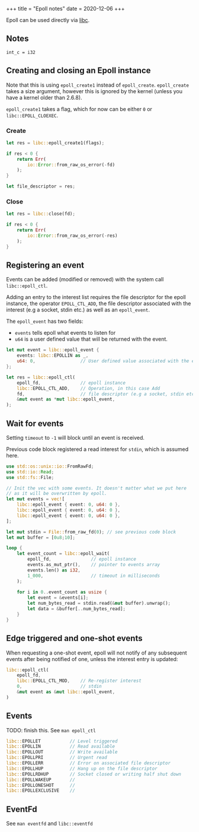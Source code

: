 +++
title = "Epoll notes"
date = 2020-12-06
+++

Epoll can be used directly via [libc](https://crates.io/crates/libc).

## Notes

`int_c = i32`

## Creating and closing an Epoll instance

Note that this is using `epoll_create1` instead of `epoll_create`.
`epoll_create` takes a size argument, however this is ignored by the kernel
(unless you have a kernel older than 2.6.8).

`epoll_create1` takes a flag, which for now can be either `0` or
`libc::EPOLL_CLOEXEC`.


### Create
```rust
let res = libc::epoll_create1(flags);

if res < 0 {
    return Err(
        io::Error::from_raw_os_error(-fd)
    );
}

let file_descriptor = res;
```

### Close
```rust
let res = libc::close(fd);

if res < 0 {
    return Err(
        io::Error::from_raw_os_error(-res)
    );
}
```

## Registering an event

Events can be added (modified or removed) with the system call
`libc::epoll_ctl`.

Adding an entry to the interest list requires the file descriptor for the epoll
instance, the operator `EPOLL_CTL_ADD`, the file descriptor associated with the
interest (e.g a socket, stdin etc.) as well as an `epoll_event`.

The `epoll_event` has two fields: 
* `events` tells epoll what events to listen for
* `u64` is a user defined value that will be returned with the event.

```rust
let mut event = libc::epoll_event {
    events: libc::EPOLLIN as _,
    u64: 0,                 // User defined value associated with the entry
};

let res = libc::epoll_ctl(
    epoll_fd,               // epoll instance
    libc::EPOLL_CTL_ADD,    // Operation, in this case Add
    fd,                     // file descriptor (e.g a socket, stdin etc.)
    &mut event as *mut libc::epoll_event,
);
```

## Wait for events

Setting `timeout` to `-1` will block until an event is received. 

Previous code block registered a read interest for `stdin`, which is assumed
here.

```rust
use std::os::unix::io::FromRawFd;
use std::io::Read;
use std::fs::File;

// Init the vec with some events. It doesn't matter what we put here
// as it will be overwritten by epoll.
let mut events = vec![
    libc::epoll_event { event: 0, u64: 0 },
    libc::epoll_event { event: 0, u64: 0 },
    libc::epoll_event { event: 0, u64: 0 },
];

let mut stdin = File::from_raw_fd(0); // see previous code block
let mut buffer = [0u8;10];

loop {
    let event_count = libc::epoll_wait(
        epoll_fd,               // epoll instance
        events.as_mut_ptr(),    // pointer to events array
        events.len() as i32,
        1_000,                  // timeout in milliseconds
    );
    
    for i in 0..event_count as usize {
        let event = &events[i];
        let num_bytes_read = stdin.read(&mut buffer).unwrap();
        let data = &buffer[..num_bytes_read];
    }
}
```

## Edge triggered and one-shot events

When requesting a one-shot event, epoll will not notify of any subsequent
events after being notified of one, unless the interest entry is updated:

```rust
libc::epoll_ctl(
    epoll_fd,
    libc::EPOLL_CTL_MOD,    // Re-register interest
    0,                      // stdin
    &mut event as &mut libc::epoll_event,
)
```

## Events

TODO: finish this. 
See `man epoll_ctl`

```rust
libc::EPOLLET           // Level triggered
libc::EPOLLIN           // Read available
libc::EPOLLOUT          // Write available
libc::EPOLLPRI          // Urgent read
libc::EPOLLERR          // Error on associated file descriptor
libc::EPOLLHUP          // Hang up on the file descriptor
libc::EPOLLRDHUP        // Socket closed or writing half shut down
libc::EPOLLWAKEUP       // 
libc::EPOLLONESHOT      // 
libc::EPOLLEXCLUSIVE    // 
```

## EventFd
See `man eventfd` and `libc::eventfd`
